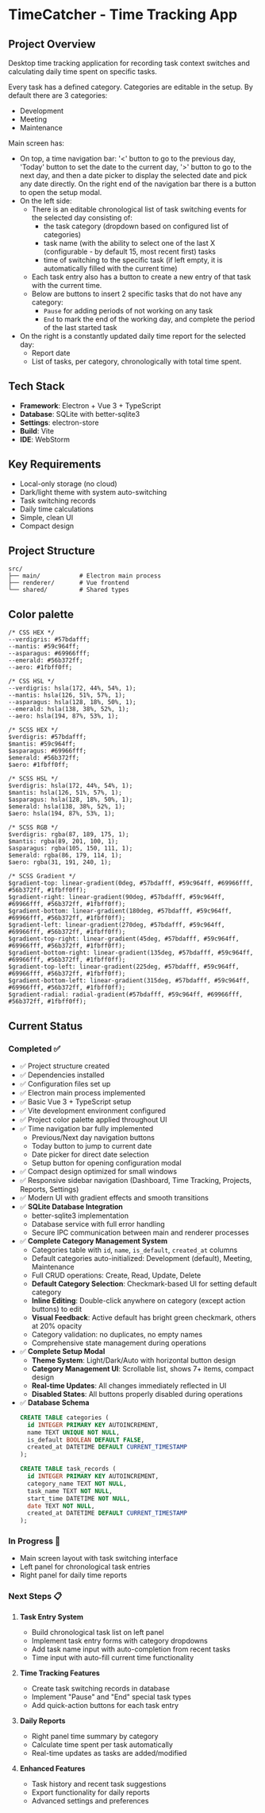 # TimeCatcher - Time Tracking App

## Project Overview

Desktop time tracking application for recording task context switches and calculating daily time spent on specific
tasks.

Every task has a defined category. Categories are editable in the setup. By default there are 3 categories:

- Development
- Meeting
- Maintenance

Main screen has:

- On top, a time navigation bar: '<' button to go to the previous day, 'Today' button to set the date to the current day,
  '>' button to go to the next day, and then a date picker to display the selected date and pick any date directly. On the right end of the navigation bar there is a button to open the setup modal. 
- On the left side:
  - There is an editable chronological list of task switching events for the selected day consisting of:
    - the task category (dropdown based on configured list of categories)
    - task name (with the ability to select one of the last X (configurable - by default 15, most recent first) tasks
    - time of switching to the specific task (if left empty, it is automatically filled with the current time)
  - Each task entry also has a button to create a new entry of that task with the current time.
  - Below are buttons to insert 2 specific tasks that do not have any category:
    - `Pause` for adding periods of not working on any task
    - `End` to mark the end of the working day, and complete the period of the last started task
- On the right is a constantly updated daily time report for the selected day:
  - Report date
  - List of tasks, per category, chronologically with total time spent.

## Tech Stack

- **Framework**: Electron + Vue 3 + TypeScript
- **Database**: SQLite with better-sqlite3
- **Settings**: electron-store
- **Build**: Vite
- **IDE**: WebStorm

## Key Requirements

- Local-only storage (no cloud)
- Dark/light theme with system auto-switching
- Task switching records
- Daily time calculations
- Simple, clean UI
- Compact design

## Project Structure

```
src/
├── main/           # Electron main process
├── renderer/       # Vue frontend
└── shared/         # Shared types
```

## Color palette
```
/* CSS HEX */
--verdigris: #57bdafff;
--mantis: #59c964ff;
--asparagus: #69966fff;
--emerald: #56b372ff;
--aero: #1fbff0ff;

/* CSS HSL */
--verdigris: hsla(172, 44%, 54%, 1);
--mantis: hsla(126, 51%, 57%, 1);
--asparagus: hsla(128, 18%, 50%, 1);
--emerald: hsla(138, 38%, 52%, 1);
--aero: hsla(194, 87%, 53%, 1);

/* SCSS HEX */
$verdigris: #57bdafff;
$mantis: #59c964ff;
$asparagus: #69966fff;
$emerald: #56b372ff;
$aero: #1fbff0ff;

/* SCSS HSL */
$verdigris: hsla(172, 44%, 54%, 1);
$mantis: hsla(126, 51%, 57%, 1);
$asparagus: hsla(128, 18%, 50%, 1);
$emerald: hsla(138, 38%, 52%, 1);
$aero: hsla(194, 87%, 53%, 1);

/* SCSS RGB */
$verdigris: rgba(87, 189, 175, 1);
$mantis: rgba(89, 201, 100, 1);
$asparagus: rgba(105, 150, 111, 1);
$emerald: rgba(86, 179, 114, 1);
$aero: rgba(31, 191, 240, 1);

/* SCSS Gradient */
$gradient-top: linear-gradient(0deg, #57bdafff, #59c964ff, #69966fff, #56b372ff, #1fbff0ff);
$gradient-right: linear-gradient(90deg, #57bdafff, #59c964ff, #69966fff, #56b372ff, #1fbff0ff);
$gradient-bottom: linear-gradient(180deg, #57bdafff, #59c964ff, #69966fff, #56b372ff, #1fbff0ff);
$gradient-left: linear-gradient(270deg, #57bdafff, #59c964ff, #69966fff, #56b372ff, #1fbff0ff);
$gradient-top-right: linear-gradient(45deg, #57bdafff, #59c964ff, #69966fff, #56b372ff, #1fbff0ff);
$gradient-bottom-right: linear-gradient(135deg, #57bdafff, #59c964ff, #69966fff, #56b372ff, #1fbff0ff);
$gradient-top-left: linear-gradient(225deg, #57bdafff, #59c964ff, #69966fff, #56b372ff, #1fbff0ff);
$gradient-bottom-left: linear-gradient(315deg, #57bdafff, #59c964ff, #69966fff, #56b372ff, #1fbff0ff);
$gradient-radial: radial-gradient(#57bdafff, #59c964ff, #69966fff, #56b372ff, #1fbff0ff);
```

## Current Status

### Completed ✅
- ✅ Project structure created
- ✅ Dependencies installed  
- ✅ Configuration files set up
- ✅ Electron main process implemented
- ✅ Basic Vue 3 + TypeScript setup
- ✅ Vite development environment configured
- ✅ Project color palette applied throughout UI
- ✅ Time navigation bar fully implemented
  - Previous/Next day navigation buttons
  - Today button to jump to current date
  - Date picker for direct date selection
  - Setup button for opening configuration modal
- ✅ Compact design optimized for small windows
- ✅ Responsive sidebar navigation (Dashboard, Time Tracking, Projects, Reports, Settings)
- ✅ Modern UI with gradient effects and smooth transitions
- ✅ **SQLite Database Integration**
  - better-sqlite3 implementation
  - Database service with full error handling
  - Secure IPC communication between main and renderer processes
- ✅ **Complete Category Management System**
  - Categories table with `id`, `name`, `is_default`, `created_at` columns
  - Default categories auto-initialized: Development (default), Meeting, Maintenance
  - Full CRUD operations: Create, Read, Update, Delete
  - **Default Category Selection**: Checkmark-based UI for setting default category
  - **Inline Editing**: Double-click anywhere on category (except action buttons) to edit
  - **Visual Feedback**: Active default has bright green checkmark, others at 20% opacity
  - Category validation: no duplicates, no empty names
  - Comprehensive state management during operations
- ✅ **Complete Setup Modal**
  - **Theme System**: Light/Dark/Auto with horizontal button design
  - **Category Management UI**: Scrollable list, shows 7+ items, compact design
  - **Real-time Updates**: All changes immediately reflected in UI
  - **Disabled States**: All buttons properly disabled during operations
- ✅ **Database Schema**
  ```sql
  CREATE TABLE categories (
    id INTEGER PRIMARY KEY AUTOINCREMENT,
    name TEXT UNIQUE NOT NULL,
    is_default BOOLEAN DEFAULT FALSE,
    created_at DATETIME DEFAULT CURRENT_TIMESTAMP
  );
  
  CREATE TABLE task_records (
    id INTEGER PRIMARY KEY AUTOINCREMENT,
    category_name TEXT NOT NULL,
    task_name TEXT NOT NULL,
    start_time DATETIME NOT NULL,
    date TEXT NOT NULL,
    created_at DATETIME DEFAULT CURRENT_TIMESTAMP
  );
  ```

### In Progress 🔄
- Main screen layout with task switching interface
- Left panel for chronological task entries  
- Right panel for daily time reports

### Next Steps 📋
1. **Task Entry System**
   - Build chronological task list on left panel
   - Implement task entry forms with category dropdowns
   - Add task name input with auto-completion from recent tasks
   - Time input with auto-fill current time functionality

2. **Time Tracking Features**
   - Create task switching records in database
   - Implement "Pause" and "End" special task types
   - Add quick-action buttons for each task entry

3. **Daily Reports**
   - Right panel time summary by category
   - Calculate time spent per task automatically
   - Real-time updates as tasks are added/modified

4. **Enhanced Features**
   - Task history and recent task suggestions
   - Export functionality for daily reports
   - Advanced settings and preferences